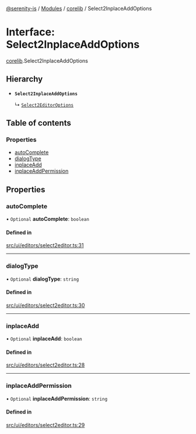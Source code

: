 [@serenity-is](../README.md) / [Modules](../modules.md) / [corelib](../modules/corelib.md) / Select2InplaceAddOptions

# Interface: Select2InplaceAddOptions

[corelib](../modules/corelib.md).Select2InplaceAddOptions

## Hierarchy

- **`Select2InplaceAddOptions`**

  ↳ [`Select2EditorOptions`](corelib.Select2EditorOptions.md)

## Table of contents

### Properties

- [autoComplete](corelib.Select2InplaceAddOptions.md#autocomplete)
- [dialogType](corelib.Select2InplaceAddOptions.md#dialogtype)
- [inplaceAdd](corelib.Select2InplaceAddOptions.md#inplaceadd)
- [inplaceAddPermission](corelib.Select2InplaceAddOptions.md#inplaceaddpermission)

## Properties

### autoComplete

• `Optional` **autoComplete**: `boolean`

#### Defined in

[src/ui/editors/select2editor.ts:31](https://github.com/serenity-is/serenity/blob/master/packages/corelib/src/ui/editors/select2editor.ts#line&#x3D;31)

___

### dialogType

• `Optional` **dialogType**: `string`

#### Defined in

[src/ui/editors/select2editor.ts:30](https://github.com/serenity-is/serenity/blob/master/packages/corelib/src/ui/editors/select2editor.ts#line&#x3D;30)

___

### inplaceAdd

• `Optional` **inplaceAdd**: `boolean`

#### Defined in

[src/ui/editors/select2editor.ts:28](https://github.com/serenity-is/serenity/blob/master/packages/corelib/src/ui/editors/select2editor.ts#line&#x3D;28)

___

### inplaceAddPermission

• `Optional` **inplaceAddPermission**: `string`

#### Defined in

[src/ui/editors/select2editor.ts:29](https://github.com/serenity-is/serenity/blob/master/packages/corelib/src/ui/editors/select2editor.ts#line&#x3D;29)
